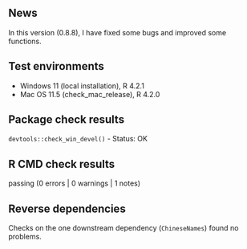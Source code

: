 ## News

In this version (0.8.8), I have fixed some bugs and improved some functions.


## Test environments

* Windows 11 (local installation), R 4.2.1
* Mac OS 11.5 (check_mac_release), R 4.2.0


## Package check results

`devtools::check_win_devel()` - Status: OK


## R CMD check results

passing (0 errors | 0 warnings | 1 notes)


## Reverse dependencies

Checks on the one downstream dependency (`ChineseNames`) found no problems.

